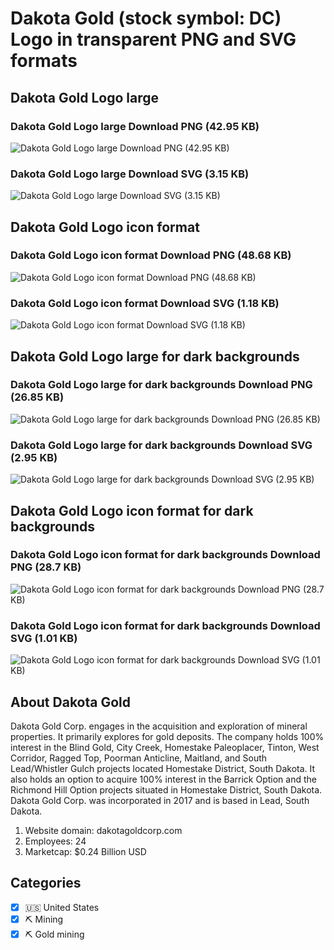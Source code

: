 # Dakota Gold (stock symbol: DC) Logo in transparent PNG and SVG formats

## Dakota Gold Logo large

### Dakota Gold Logo large Download PNG (42.95 KB)

![Dakota Gold Logo large Download PNG (42.95 KB)](/img/orig/DC_BIG-3891122e.png)

### Dakota Gold Logo large Download SVG (3.15 KB)

![Dakota Gold Logo large Download SVG (3.15 KB)](/img/orig/DC_BIG-07463b4b.svg)

## Dakota Gold Logo icon format

### Dakota Gold Logo icon format Download PNG (48.68 KB)

![Dakota Gold Logo icon format Download PNG (48.68 KB)](/img/orig/DC-7283e51d.png)

### Dakota Gold Logo icon format Download SVG (1.18 KB)

![Dakota Gold Logo icon format Download SVG (1.18 KB)](/img/orig/DC-d99e7c91.svg)

## Dakota Gold Logo large for dark backgrounds

### Dakota Gold Logo large for dark backgrounds Download PNG (26.85 KB)

![Dakota Gold Logo large for dark backgrounds Download PNG (26.85 KB)](/img/orig/DC_BIG.D-2a90a696.png)

### Dakota Gold Logo large for dark backgrounds Download SVG (2.95 KB)

![Dakota Gold Logo large for dark backgrounds Download SVG (2.95 KB)](/img/orig/DC_BIG.D-5ed341b6.svg)

## Dakota Gold Logo icon format for dark backgrounds

### Dakota Gold Logo icon format for dark backgrounds Download PNG (28.7 KB)

![Dakota Gold Logo icon format for dark backgrounds Download PNG (28.7 KB)](/img/orig/DC.D-e68005a9.png)

### Dakota Gold Logo icon format for dark backgrounds Download SVG (1.01 KB)

![Dakota Gold Logo icon format for dark backgrounds Download SVG (1.01 KB)](/img/orig/DC.D-a7e80979.svg)

## About Dakota Gold

Dakota Gold Corp. engages in the acquisition and exploration of mineral properties. It primarily explores for gold deposits. The company holds 100% interest in the Blind Gold, City Creek, Homestake Paleoplacer, Tinton, West Corridor, Ragged Top, Poorman Anticline, Maitland, and South Lead/Whistler Gulch projects located Homestake District, South Dakota. It also holds an option to acquire 100% interest in the Barrick Option and the Richmond Hill Option projects situated in Homestake District, South Dakota. Dakota Gold Corp. was incorporated in 2017 and is based in Lead, South Dakota.

1. Website domain: dakotagoldcorp.com
2. Employees: 24
3. Marketcap: $0.24 Billion USD


## Categories
- [x] 🇺🇸 United States
- [x] ⛏️ Mining
- [x] ⛏️ Gold mining
